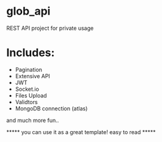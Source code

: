 # glob_api
REST API project for private usage


# Includes:
  * Pagination
  * Extensive API
  * JWT 
  * Socket.io
  * Files Upload
  * Validtors
  * MongoDB connection (atlas)

and much more fun.. 

***** you can use it as a  great template! easy to read *****
